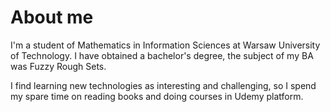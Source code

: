 # About me

I'm a student of Mathematics in Information Sciences at Warsaw University of Technology. I have obtained a bachelor's degree, the subject of my BA was Fuzzy Rough Sets.

I find learning new technologies as interesting and challenging, so I spend my spare time on reading books and doing courses in Udemy platform.  

